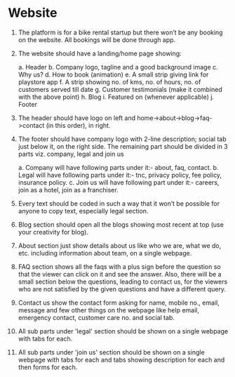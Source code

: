 # Website


1. The platform is for a bike rental startup but there won’t be any booking on the website. All
   bookings will be done through app.
   
2. The website should have a landing/home page showing:

    a. Header
    b. Company logo, tagline and a good background image
    c. Why us?
    d. How to book (animation)
    e. A small strip giving link for playstore app
    f. A strip showing no. of kms, no. of hours, no. of customers served till date
    g. Customer testimonials (make it combined with the above point)
    h. Blog
    i. Featured on (whenever applicable)
    j. Footer
    
    
3. The header should have logo on left and home->about->blog->faq->contact (in this order), in
   right.

4. The footer should have company logo with 2-line description; social tab just below it,
   on the right side. The remaining part should be divided in 3 parts viz. company, legal and join us
   
    a. Company will have following parts under it:- about, faq, contact.
    b. Legal will have following parts under it:- tnc, privacy policy, fee policy, insurance
       policy.
    c. Join us will have following part under it:- careers, join as a hotel, join as a franchiser.
    
    
5. Every text should be coded in such a way that it won’t be possible for anyone to copy text,
   especially legal section.
   
6. Blog section should open all the blogs showing most recent at top (use your creativity for
   blog).
   
7. About section just show details about us like who we are, what we do, etc. including
   information about team, on a single webpage.
   
8. FAQ section shows all the faqs with a plus sign before the question so that the viewer can
   click on it and see the answer. Also, there will be a small section below the questions,
   leading to contact us, for the viewers who are not satisfied by the given questions and have
   a different query.
   
9. Contact us show the contact form asking for name, mobile no., email, message and few
   other things on the webpage like help email, emergency contact, customer care no. and social
   tab.
   
10. All sub parts under 'legal' section should be shown on a single webpage with tabs for each.

11. All sub parts under 'join us' section should be shown on a single webpage with tabs for each
    and tabs showing description for each and then forms for each.
